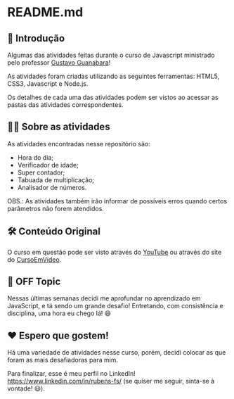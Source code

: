 # README.md

## 🚀 Introdução

Algumas das atividades feitas durante o curso de Javascript ministrado pelo professor [Gustavo Guanabara](https://www.linkedin.com/in/guanabara/)!

As atividades foram criadas utilizando as seguintes ferramentas: HTML5, CSS3, Javascript e Node.js.

Os detalhes de cada uma das atividades podem ser vistos ao acessar as pastas das atividades correspondentes.

## 👨‍💻 Sobre as atividades

As atividades encontradas nesse repositório são:

 - Hora do dia;
 - Verificador de idade;
 - Super contador;
 - Tabuada de multiplicação;
 - Analisador de números.

OBS.: As atividades também irão informar de possíveis erros quando certos parâmetros não forem atendidos.

## 🛠️ Conteúdo Original

O curso em questão pode ser visto através do [YouTube](https://www.youtube.com/watch?v=1-w1RfGIov4&list=PLHz_AreHm4dlsK3Nr9GVvXCbpQyHQl1o1) ou através do site do [CursoEmVídeo](https://www.cursoemvideo.com).

## 💬 OFF Topic

Nessas últimas semanas decidi me aprofundar no aprendizado em JavaScript, e tá sendo um grande desafio! 
Entretando, com consistência e disciplina, uma hora eu chego lá! 😄

## ❤️ Espero que gostem!

Há uma variedade de atividades nesse curso, porém, decidi colocar as que foram as mais desafiadoras para mim.

Para finalizar, esse é meu perfil no LinkedIn! https://www.linkedin.com/in/rubens-fs/ (se quiser me seguir, sinta-se à vontade! 😃).